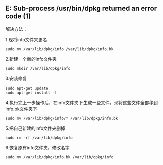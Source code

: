 ## E: Sub-process /usr/bin/dpkg returned an error code (1)

解决方法：

1.现将info文件夹更名

```shell
sudo mv /var/lib/dpkg/info /var/lib/dpkg/info.bk
```

2.新建一个新的info文件夹

```shell
sudo mkdir /var/lib/dpkg/info
```

3.安装修复

```shell
sudo apt-get update
sudo apt-get install -f
```

4.执行完上一步操作后，在info文件夹下生成一些文件，现将这些文件全部移到info.bk文件夹下

```shell
sudo mv /var/lib/dpkg/info/* /var/lib/dpkg/info.bk
```

5.把自己新建的info文件夹删掉

```shell
sudo rm -rf /var/lib/dpkg/info
```

6.恢复原有info文件夹，修改名字

```shell
sudo mv /var/lib/dpkg/info.bk /var/lib/dpkg/info
```
